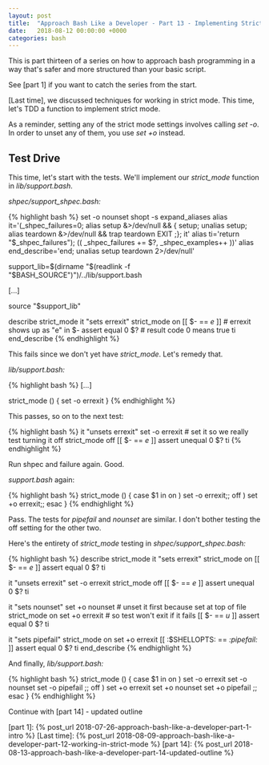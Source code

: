 ```yaml
---
layout: post
title:  "Approach Bash Like a Developer - Part 13 - Implementing Strict Mode"
date:   2018-08-12 00:00:00 +0000
categories: bash
---
```


This is part thirteen of a series on how to approach bash programming in
a way that's safer and more structured than your basic script.

See [part 1] if you want to catch the series from the start.

[Last time], we discussed techniques for working in strict mode.  This
time, let's TDD a function to implement strict mode.

As a reminder, setting any of the strict mode settings involves calling
*set -o*.  In order to unset any of them, you use *set +o* instead.

Test Drive
----------

This time, let's start with the tests.  We'll implement our
*strict_mode* function in *lib/support.bash*.

*shpec/support_shpec.bash:*

{% highlight bash %}
set -o nounset
shopt -s expand_aliases
alias it='(_shpec_failures=0; alias setup &>/dev/null && { setup; unalias setup; alias teardown &>/dev/null && trap teardown EXIT ;}; it'
alias ti='return "$_shpec_failures"); (( _shpec_failures += $?, _shpec_examples++ ))'
alias end_describe='end; unalias setup teardown 2>/dev/null'

support_lib=$(dirname "$(readlink -f "$BASH_SOURCE")")/../lib/support.bash

[...]

source "$support_lib"

describe strict_mode
  it "sets errexit"
    strict_mode on
    [[ $- == *e* ]]       # errexit shows up as "e" in $-
    assert equal 0 $?     # result code 0 means true
  ti
end_describe
{% endhighlight %}

This fails since we don't yet have *strict_mode*.  Let's remedy that.

*lib/support.bash:*

{% highlight bash %}
[...]

strict_mode () {
  set -o errexit
}
{% endhighlight %}

This passes, so on to the next test:

{% highlight bash %}
it "unsets errexit"
  set -o errexit    # set it so we really test turning it off
  strict_mode off
  [[ $- == *e* ]]
  assert unequal 0 $?
ti
{% endhighlight %}

Run shpec and failure again.  Good.

*support.bash* again:

{% highlight bash %}
strict_mode () {
  case $1 in
    on  ) set -o errexit;;
    off ) set +o errexit;;
  esac
}
{% endhighlight %}

Pass.  The tests for *pipefail* and *nounset* are similar.  I don't
bother testing the off setting for the other two.

Here's the entirety of *strict_mode* testing in
*shpec/support_shpec.bash:*

{% highlight bash %}
describe strict_mode
  it "sets errexit"
    strict_mode on
    [[ $- == *e* ]]
    assert equal 0 $?
  ti

  it "unsets errexit"
    set -o errexit
    strict_mode off
    [[ $- == *e* ]]
    assert unequal 0 $?
  ti

  it "sets nounset"
    set +o nounset    # unset it first because set at top of file
    strict_mode on
    set +o errexit    # so test won't exit if it fails
    [[ $- == *u* ]]
    assert equal 0 $?
  ti

  it "sets pipefail"
    strict_mode on
    set +o errexit
    [[ :$SHELLOPTS: == *:pipefail:* ]]
    assert equal 0 $?
  ti
end_describe
{% endhighlight %}

And finally, *lib/support.bash:*

{% highlight bash %}
strict_mode () {
  case $1 in
    on )
      set -o errexit
      set -o nounset
      set -o pipefail
      ;;
    off )
      set +o errexit
      set +o nounset
      set +o pipefail
      ;;
  esac
}
{% endhighlight %}

Continue with [part 14] - updated outline

  [part 1]:     {% post_url 2018-07-26-approach-bash-like-a-developer-part-1-intro                    %}
  [Last time]:  {% post_url 2018-08-09-approach-bash-like-a-developer-part-12-working-in-strict-mode  %}
  [part 14]:    {% post_url 2018-08-13-approach-bash-like-a-developer-part-14-updated-outline         %}
